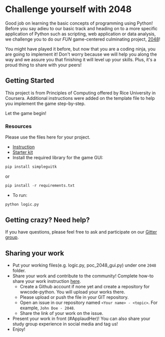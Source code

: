 # Challenge yourself with 2048

Good job on learning the basic concepts of programming using Python! Before you say adieu to
our basic track and heading on to a more specific application of Python such as scripting, web application or data analysis,
we challenge you to do our *FUN* game-centered culminating project, [2048](http://gabrielecirulli.github.io/2048/)!

You might have played it before, but now that you are a coding ninja, you are going to implement it! Don't worry
because we will help you along the way and we assure you that finishing it will level up your skills. Plus,
it's a proud thing to share with your peers!

## Getting Started

This project is from Principles of Computing offered by Rice University in Coursera. Additional instructions
were added on the template file to help you implement the game step-by-step.

Let the game begin!

### Resources

Please use the files here for your project.

* [Instruction](https://github.com/enixdark/principlescomputing-001/blob/master/Week0/Instructions.md)
* [Starter kit](https://github.com/wwcodemanila/WWCodeManila-Python/tree/master/exercises/2048)
* Install the required library for the game GUI:

```python
pip install simpleguitk
```

or

```python
pip install -r requirements.txt
```

* To run:

```python
python logic.py
```

## Getting crazy? Need help?
If you have questions, please feel free to ask and participate on our [Gitter group](https://gitter.im/WWCodeManila/Python).


## Sharing your work

* Put your working files(e.g. logic.py, poc_2048_gui.py) under one `2048` folder.
* Share your work and contribute to the community! Complete how-to share your work instruction [here](https://github.com/wwcodemanila/WWCodeManila-Python/blob/master/exercise_upload_step.md).
  * Create a Github account if none yet and create a repository for wwcode-python. You will upload your works there.
  * Please upload or push the file in your GIT repository.
  * Open an issue in our repository named `<Your name> - <topic>`. For example, `John Doe - 2048`.
  * Share the link of your work on the issue.
* Present your work in front (#ApplaudHer)! You can also share your study group experience in social media and tag us!
* Enjoy!